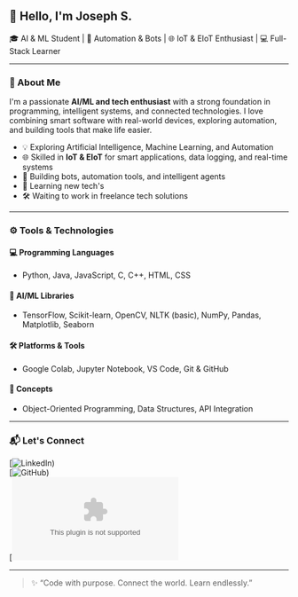 ## 👋 Hello, I'm Joseph S.

🎓 AI & ML Student | 🤖 Automation & Bots | 🌐 IoT & EIoT Enthusiast | 💻 Full-Stack Learner  

---

### 🚀 About Me

I'm a passionate **AI/ML and tech enthusiast** with a strong foundation in programming, intelligent systems, and connected technologies. I love combining smart software with real-world devices, exploring automation, and building tools that make life easier.

- 💡 Exploring Artificial Intelligence, Machine Learning, and Automation  
- 🌐 Skilled in **IoT & EIoT** for smart applications, data logging, and real-time systems  
- 🤖 Building bots, automation tools, and intelligent agents  
- 🌱 Learning new tech's  
- 🛠️ Waiting to work in freelance tech solutions  

---

### ⚙️ Tools & Technologies

#### 💻 Programming Languages
- Python, Java, JavaScript, C, C++, HTML, CSS

#### 🧠 AI/ML Libraries
- TensorFlow, Scikit-learn, OpenCV, NLTK (basic), NumPy, Pandas, Matplotlib, Seaborn

#### 🛠️ Platforms & Tools
- Google Colab, Jupyter Notebook, VS Code, Git & GitHub

#### 🧩 Concepts
- Object-Oriented Programming, Data Structures, API Integration

---


### 📬 Let's Connect

[![LinkedIn](https://www.linkedin.com/in/joseph-s-7b583224a/))  
[![GitHub](https://github.com/Sjoseph24))  
[![Email](mailto:sjoseph9566@gmail.com)

---

> ✨ “Code with purpose. Connect the world. Learn endlessly.”
